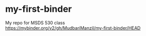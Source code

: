 # my-first-binder
My repo for MSDS 530 class
https://mybinder.org/v2/gh/MudbariManzil/my-first-binder/HEAD
